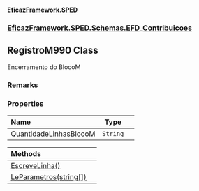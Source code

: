 #### [EficazFramework.SPED](EficazFrameworkSPED.md 'EficazFramework SPED')
### [EficazFramework.SPED.Schemas.EFD_Contribuicoes](EficazFramework.SPED.Schemas.EFD_Contribuicoes.md 'EficazFramework.SPED.Schemas.EFD_Contribuicoes')

## RegistroM990 Class

Encerramento do BlocoM

### Remarks
### Properties

| Name | Type | |
| :--- | :---: | :--- |
| QuantidadeLinhasBlocoM | `String` |  |

| Methods | |
| :--- | :--- |
| [EscreveLinha()](EficazFramework.SPED.Schemas.EFD_Contribuicoes/RegistroM990/EscreveLinha().md 'EficazFramework.SPED.Schemas.EFD_Contribuicoes.RegistroM990.EscreveLinha()') | |
| [LeParametros(string[])](EficazFramework.SPED.Schemas.EFD_Contribuicoes/RegistroM990/LeParametros(string[]).md 'EficazFramework.SPED.Schemas.EFD_Contribuicoes.RegistroM990.LeParametros(string[])') | |
